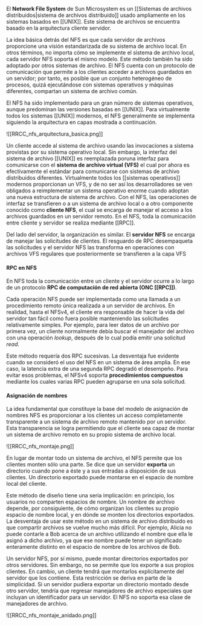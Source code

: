 El **Network File System** de Sun Microsystem es un [[Sistemas de archivos distribuidos|sistema de archivos distribuido]] usado ampliamente en los sistemas basados en [[UNIX]]. Este sistema de archivos se encuentra basado en la arquitectura cliente servidor.

La idea básica detrás del NFS es que cada servidor de archivos proporcione una visión estandarizada de su sistema de archivo local. En otros términos, no importa cómo se implemente el sistema de archivo local, cada servidor NFS soporta el mismo modelo. Este método también ha sido adoptado por otros sistemas de archivo. El NFS cuenta con un protocolo de comunicación que permite a los clientes acceder a archivos guardados en un servidor; por tanto, es posible que un conjunto heterogéneo de procesos, quizá ejecutándose con sistemas operativos y máquinas diferentes, compartan un sistema de archivo común.

El NFS ha sido implementado para un gran número de sistemas operativos, aunque predominan las versiones basadas en [[UNIX]]. Para virtualmente todos los sistemas [[UNIX]] modernos, el NFS generalmente se implementa siguiendo la arquitectura en capas mostrada a continuación.

![[RRCC_nfs_arquitectura_basica.png]]

Un cliente accede al sistema de archivo usando las invocaciones a sistema provistas por su sistema operativo local. Sin embargo, la interfaz del sistema de archivo [[UNIX]] es reemplazada poruna interfaz para comunicarse con el **sistema de archivo virtual (VFS)** el cual por ahora es efectivamente el estándar para comunicarse con sistemas de archivo distribuidos diferentes. Virtualmente todos los [[sistemas operativos]] modernos proporcionan un VFS, y de no ser así los desarrolladores se ven obligados a reimplementar un sistema operativo enorme cuando adoptan una nueva estructura de sistema de archivo. Con el NFS, las operaciones de interfaz se transfieren o a un sistema de archivo local o a otro componente conocido como **cliente NFS**, el cual se encarga de manejar el acceso a los archivos guardados en un servidor remoto. En el NFS, toda la comunicación entre cliente y servidor se realiza mediante [[RPC]].

Del lado del servidor, la organización es similar. El **servidor NFS** se encarga de manejar las solicitudes de clientes. El resguardo de RPC desempaqueta las solicitudes y el servidor NFS las transforma en operaciones con archivos VFS regulares que posteriormente se transfieren a la capa VFS

#### RPC en NFS
En NFS toda la comunicación entre un cliente y el servidor ocurre a lo largo de un protocolo **RPC de computación de red abierta (ONC [[RPC]])**.

Cada operación NFS puede ser implementada como una llamada a un procedimiento remoto única realizada a un servidor de archivos. En realidad, hasta el NFSv4, el cliente era responsable de hacer la vida del servidor tan fácil como fuera posible manteniendo las solicitudes relativamente simples. Por ejemplo, para leer datos de un archivo por primera vez, un cliente normalmente debía buscar el manejador del archivo con una operación *lookup*, después de lo cual podía emitir una solicitud *read*.

Este método requería dos RPC sucesivas. La desventaja fue evidente cuando se consideró el uso del NFS en un sistema de área amplia. En ese caso, la latencia extra de una segunda RPC degradó el desempeño. Para evitar esos problemas, el NFSv4 soporta **procedimientos compuestos** mediante los cuales varias RPC pueden agruparse en una sola solicitud.

#### Asignación de nombres
La idea fundamental que constituye la base del modelo de asignación de nombres NFS es proporcionar a los clientes un acceso completamente transparente a un sistema de archivo remoto mantenido por un servidor. Esta transparencia se logra permitiendo que el cliente sea capaz de montar un sistema de archivo remoto en su propio sistema de archivo local.

![[RRCC_nfs_montaje.png]]

En lugar de montar todo un sistema de archivo, el NFS permite que los clientes monten sólo una parte. Se dice que un servidor **exporta** un directorio cuando pone a éste y a sus entradas a disposición de sus clientes. Un directorio exportado puede montarse en el espacio de nombre local del cliente.

Este método de diseño tiene una seria implicación: en principio, los usuarios no comparten espacios de nombre. Un nombre de archivo depende, por consiguiente, de cómo organizan los clientes su propio espacio de nombre local, y en dónde se monten los directorios exportados. La desventaja de usar este método en un sistema de archivo distribuido es que compartir archivos se vuelve mucho más difícil. Por ejemplo, Alicia no puede contarle a Bob acerca de un archivo utilizando el nombre que ella le asignó a dicho archivo, ya que ese nombre puede tener un significado enteramente distinto en el espacio de nombre de los archivos de Bob.

Un servidor NFS, por sí mismo, puede montar directorios exportados por otros servidores. Sin embargo, no se permite que los exporte a sus propios clientes. En cambio, un cliente tendrá que montarlos explícitamente del servidor que los contiene. Esta restricción se deriva en parte de la simplicidad. Si un servidor pudiera exportar un directorio montado desde otro servidor, tendría que regresar manejadores de archivo especiales que incluyan un identificador para un servidor. El NFS no soporta esa clase de manejadores de archivo.

![[RRCC_nfs_montaje_anidado.png]]